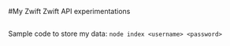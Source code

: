 #My Zwift
Zwift API experimentations

##
Sample code to store my data:
`node index <username> <password>`

